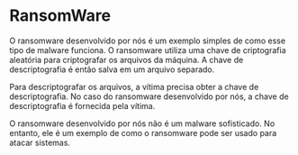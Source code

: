 # RansomWare
O ransomware desenvolvido por nós é um exemplo simples de como esse tipo de malware funciona. O ransomware utiliza uma chave de criptografia aleatória para criptografar os arquivos da máquina. A chave de descriptografia é então salva em um arquivo separado.

Para descriptografar os arquivos, a vítima precisa obter a chave de descriptografia. No caso do ransomware desenvolvido por nós, a chave de descriptografia é fornecida pela vítima.

O ransomware desenvolvido por nós não é um malware sofisticado. No entanto, ele é um exemplo de como o ransomware pode ser usado para atacar sistemas.
